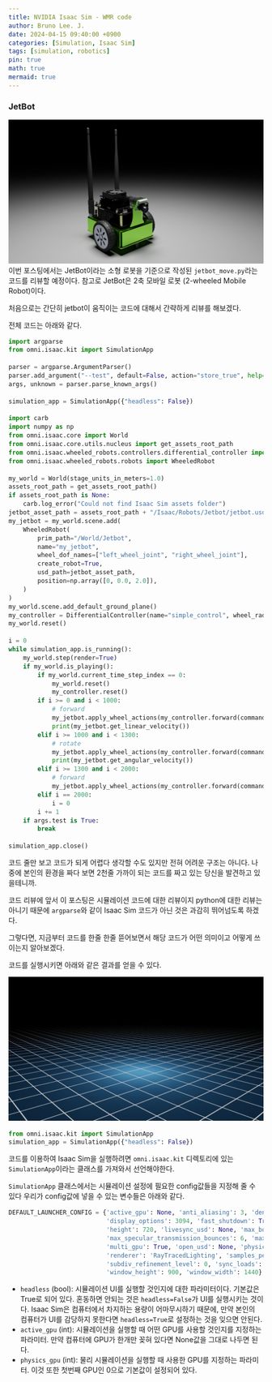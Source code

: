 ```yaml
---
title: NVIDIA Isaac Sim - WMR code
author: Bruno Lee. J.
date: 2024-04-15 09:40:00 +0900
categories: [Simulation, Isaac Sim]
tags: [simulation, robotics]
pin: true
math: true
mermaid: true
---
```


### JetBot
![di-engine-quick-start](https://github.com/brunoleej/brunoleej.github.io/blob/main/assets/img/jetbot.png?raw=true)
이번 포스팅에서는 JetBot이라는 소형 로봇을 기준으로 작성된 `jetbot_move.py`라는 코드를 리뷰할 예정이다. 참고로 JetBot은 2축 모바일 로봇 (2-wheeled Mobile Robot)이다. 

처음으로는 간단히 jetbot이 움직이는 코드에 대해서 간략하게 리뷰를 해보겠다.

전체 코드는 아래와 같다.

```python
import argparse
from omni.isaac.kit import SimulationApp

parser = argparse.ArgumentParser()
parser.add_argument("--test", default=False, action="store_true", help="Run in test mode")
args, unknown = parser.parse_known_args()

simulation_app = SimulationApp({"headless": False})

import carb
import numpy as np
from omni.isaac.core import World
from omni.isaac.core.utils.nucleus import get_assets_root_path
from omni.isaac.wheeled_robots.controllers.differential_controller import DifferentialController
from omni.isaac.wheeled_robots.robots import WheeledRobot

my_world = World(stage_units_in_meters=1.0)
assets_root_path = get_assets_root_path()
if assets_root_path is None:
    carb.log_error("Could not find Isaac Sim assets folder")
jetbot_asset_path = assets_root_path + "/Isaac/Robots/Jetbot/jetbot.usd"
my_jetbot = my_world.scene.add(
    WheeledRobot(
        prim_path="/World/Jetbot",
        name="my_jetbot",
        wheel_dof_names=["left_wheel_joint", "right_wheel_joint"],
        create_robot=True,
        usd_path=jetbot_asset_path,
        position=np.array([0, 0.0, 2.0]),
    )
)
my_world.scene.add_default_ground_plane()
my_controller = DifferentialController(name="simple_control", wheel_radius=0.03, wheel_base=0.1125)
my_world.reset()

i = 0
while simulation_app.is_running():
    my_world.step(render=True)
    if my_world.is_playing():
        if my_world.current_time_step_index == 0:
            my_world.reset()
            my_controller.reset()
        if i >= 0 and i < 1000:
            # forward
            my_jetbot.apply_wheel_actions(my_controller.forward(command=[0.05, 0]))
            print(my_jetbot.get_linear_velocity())
        elif i >= 1000 and i < 1300:
            # rotate
            my_jetbot.apply_wheel_actions(my_controller.forward(command=[0.0, np.pi / 12]))
            print(my_jetbot.get_angular_velocity())
        elif i >= 1300 and i < 2000:
            # forward
            my_jetbot.apply_wheel_actions(my_controller.forward(command=[0.05, 0]))
        elif i == 2000:
            i = 0
        i += 1
    if args.test is True:
        break

simulation_app.close()
```

코드 줄만 보고 코드가 되게 어렵다 생각할 수도 있지만 전혀 어려운 구조는 아니다. 나중에 본인의 환경을 짜다 보면 2천줄 가까이 되는 코드를 짜고 있는 당신을 발견하고 있을테니까.

코드 리뷰에 앞서 이 포스팅은 시뮬레이션 코드에 대한 리뷰이지 python에 대한 리뷰는 아니기 때문에 `argparse`와 같이 Isaac Sim 코드가 아닌 것은 과감히 뛰어넘도록 하겠다.

그렇다면, 지금부터 코드를 한줄 한줄 뜯어보면서 해당 코드가 어떤 의미이고 어떻게 쓰이는지 알아보겠다. 

코드를 실행시키면 아래와 같은 결과를 얻을 수 있다.

![JetBot Move](https://github.com/brunoleej/brunoleej.github.io/blob/master/assets/img/default_grid_room.png?raw=true/jetbot_move_gif.gif?raw=true)

```python
from omni.isaac.kit import SimulationApp
simulation_app = SimulationApp({"headless": False})
```

코드를 이용하여 Isaac Sim을 실행하려면 `omni.isaac.kit` 디렉토리에 있는 `SimulationApp`이라는 클래스를 가져와서 선언해야한다.

`SimulationApp` 클래스에서는 시뮬레이션 설정에 필요한 config값들을 지정해 줄 수 있다 우리가 config값에 넣을 수 있는 변수들은 아래와 같다.

```python
DEFAULT_LAUNCHER_CONFIG = {'active_gpu': None, 'anti_aliasing': 3, 'denoiser': True, 
                           'display_options': 3094, 'fast_shutdown': True, 'headless': True, 
                           'height': 720, 'livesync_usd': None, 'max_bounces': 4, 
                           'max_specular_transmission_bounces': 6, 'max_volume_bounces': 4, 
                           'multi_gpu': True, 'open_usd': None, 'physics_gpu': 0, 
                           'renderer': 'RayTracedLighting', 'samples_per_pixel_per_frame': 64, 
                           'subdiv_refinement_level': 0, 'sync_loads': True, 'width': 1280, 
                           'window_height': 900, 'window_width': 1440}
```

- `headless` (bool): 시뮬레이션 UI를 실행할 것인지에 대한 파라미터이다. 기본값은 True로 되어 있다. 혼동하면 안되는 것은 `headless=False`가 UI를 실행시키는 것이다. Isaac Sim은 컴퓨터에서 차지하는 용량이 어마무시하기 때문에, 만약 본인의 컴퓨터가 UI를 감당하지 못한다면 `headless=True`로 설정하는 것을 잊으면 안된다. 
- `active_gpu` (int): 시뮬레이션을 실행할 때 어떤 GPU를 사용할 것인지를 지정하는 파라미터. 만약 컴퓨터에 GPU가 한개만 꽂혀 있다면 None값을 그대로 나두면 된다.
- `physics_gpu` (int): 물리 시뮬레이션을 실행할 때 사용한 GPU를 지정하는 파라미터. 이것 또한 첫번째 GPU인 0으로 기본값이 설정되어 있다.
